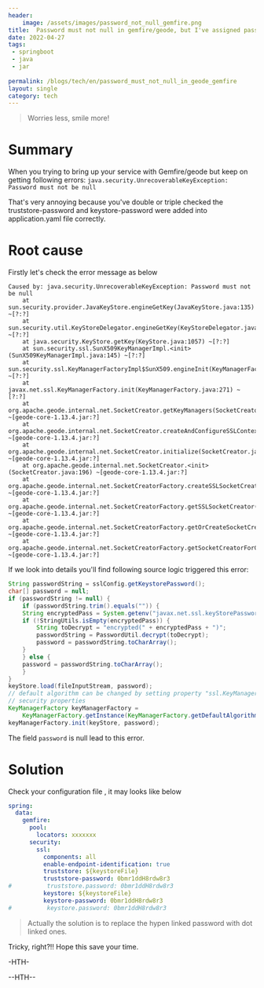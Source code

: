 ```yaml
---
header:
    image: /assets/images/password_not_null_gemfire.png
title:  Password must not null in gemfire/geode, but I've assigned password in yaml properties file
date: 2022-04-27
tags:
 - springboot
 - java
 - jar
 
permalink: /blogs/tech/en/password_must_not_null_in_geode_gemfire
layout: single
category: tech
---
```


> Worries less, smile more!

# Summary
When you trying to bring up your service with Gemfire/geode but keep on getting following errors:
`java.security.UnrecoverableKeyException: Password must not be null`

That's very annoying because you've double or triple checked the truststore-password and keystore-password were added into application.yaml file correctly.

# Root cause

Firstly let's check the error message as below


```
Caused by: java.security.UnrecoverableKeyException: Password must not be null
	at sun.security.provider.JavaKeyStore.engineGetKey(JavaKeyStore.java:135) ~[?:?]
	at sun.security.util.KeyStoreDelegator.engineGetKey(KeyStoreDelegator.java:90) ~[?:?]
	at java.security.KeyStore.getKey(KeyStore.java:1057) ~[?:?]
	at sun.security.ssl.SunX509KeyManagerImpl.<init>(SunX509KeyManagerImpl.java:145) ~[?:?]
	at sun.security.ssl.KeyManagerFactoryImpl$SunX509.engineInit(KeyManagerFactoryImpl.java:70) ~[?:?]
	at javax.net.ssl.KeyManagerFactory.init(KeyManagerFactory.java:271) ~[?:?]
	at org.apache.geode.internal.net.SocketCreator.getKeyManagers(SocketCreator.java:407) ~[geode-core-1.13.4.jar:?]
	at org.apache.geode.internal.net.SocketCreator.createAndConfigureSSLContext(SocketCreator.java:277) ~[geode-core-1.13.4.jar:?]
	at org.apache.geode.internal.net.SocketCreator.initialize(SocketCreator.java:231) ~[geode-core-1.13.4.jar:?]
	at org.apache.geode.internal.net.SocketCreator.<init>(SocketCreator.java:196) ~[geode-core-1.13.4.jar:?]
	at org.apache.geode.internal.net.SocketCreatorFactory.createSSLSocketCreator(SocketCreatorFactory.java:113) ~[geode-core-1.13.4.jar:?]
	at org.apache.geode.internal.net.SocketCreatorFactory.getSSLSocketCreator(SocketCreatorFactory.java:87) ~[geode-core-1.13.4.jar:?]
	at org.apache.geode.internal.net.SocketCreatorFactory.getOrCreateSocketCreatorForSSLEnabledComponent(SocketCreatorFactory.java:103) ~[geode-core-1.13.4.jar:?]
	at org.apache.geode.internal.net.SocketCreatorFactory.getSocketCreatorForComponent(SocketCreatorFactory.java:73) ~[geode-core-1.13.4.jar:?]
```
If we look into details you'll find following source logic triggered this error:


```java
String passwordString = sslConfig.getKeystorePassword();
char[] password = null;
if (passwordString != null) {
    if (passwordString.trim().equals("")) {
    String encryptedPass = System.getenv("javax.net.ssl.keyStorePassword");
    if (!StringUtils.isEmpty(encryptedPass)) {
        String toDecrypt = "encrypted(" + encryptedPass + ")";
        passwordString = PasswordUtil.decrypt(toDecrypt);
        password = passwordString.toCharArray();
    }
    } else {
    password = passwordString.toCharArray();
    }
}
keyStore.load(fileInputStream, password);
// default algorithm can be changed by setting property "ssl.KeyManagerFactory.algorithm" in
// security properties
KeyManagerFactory keyManagerFactory =
    KeyManagerFactory.getInstance(KeyManagerFactory.getDefaultAlgorithm());
keyManagerFactory.init(keyStore, password);
```

The field `password` is null lead to this error.

# Solution 

Check your configuration file , it may looks like below

```yaml
spring:
  data:
    gemfire:
      pool:
        locators: xxxxxxx
      security:
        ssl:
          components: all
          enable-endpoint-identification: true
          truststore: ${keystoreFile}
          truststore-password: 0bmr1ddH8rdw8r3
#          truststore.password: 0bmr1ddH8rdw8r3
          keystore: ${keystoreFile}
          keystore-password: 0bmr1ddH8rdw8r3
#          keystore.password: 0bmr1ddH8rdw8r3
```
> Actually the solution is to replace the hypen linked password with dot linked ones.

Tricky, right?!! 
Hope this save your time.

-HTH-

--HTH--



